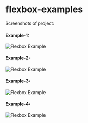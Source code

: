 # flexbox-examples

Screenshots of project:

#### Example-1:

![Flexbox Example](https://raw.githubusercontent.com/kahasan/flexbox-examples/master/Example-1.png 'Flexbox Example')

#### Example-2:

![Flexbox Example](https://raw.githubusercontent.com/kahasan/flexbox-examples/master/Example-2.png 'Flexbox Example')

#### Example-3:

![Flexbox Example](https://raw.githubusercontent.com/kahasan/flexbox-examples/master/Example-3.png 'Flexbox Example')

#### Example-4:

![Flexbox Example](https://raw.githubusercontent.com/kahasan/flexbox-examples/master/Example-4.png 'Flexbox Example')
